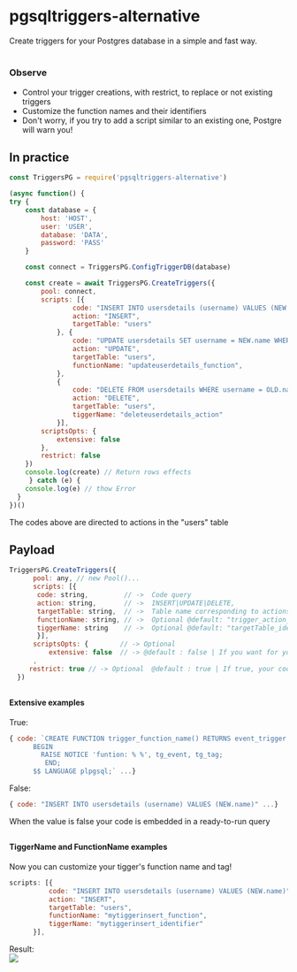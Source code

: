 # pgsqltriggers-alternative
Create triggers for your Postgres database in a simple and fast way.

# <h3>Observe</h3>
* Control your trigger creations, with restrict, to replace or not existing triggers
* Customize the function names and their identifiers
* Don't worry, if you try to add a script similar to an existing one, Postgre will warn you!


## In practice

```javascript
const TriggersPG = require('pgsqltriggers-alternative')

(async function() {
try {
    const database = {
        host: 'HOST',
        user: 'USER',
        database: 'DATA',
        password: 'PASS'
    }

    const connect = TriggersPG.ConfigTriggerDB(database)

    const create = await TriggersPG.CreateTriggers({
        pool: connect,
        scripts: [{
                code: "INSERT INTO usersdetails (username) VALUES (NEW.name)",
                action: "INSERT",
                targetTable: "users"
            }, {
                code: "UPDATE usersdetails SET username = NEW.name WHERE username = OLD.name",
                action: "UPDATE",
                targetTable: "users",
                functionName: "updateuserdetails_function",
            },
            {
                code: "DELETE FROM usersdetails WHERE username = OLD.name",
                action: "DELETE",
                targetTable: "users",
                tiggerName: "deleteuserdetails_action"
            }],
        scriptsOpts: {
            extensive: false
        },
        restrict: false
    })
    console.log(create) // Return rows effects
     } catch (e) {
    console.log(e) // thow Error
  }
})()

```

The codes above are directed to actions in the "users" table

## Payload


```javascript
TriggersPG.CreateTriggers({
      pool: any, // new Pool()...
      scripts: [{
       code: string,         // ->  Code query
       action: string,       // ->  INSERT|UPDATE|DELETE,
       targetTable: string,  // ->  Table name corresponding to actions,
       functionName: string, // ->  Optional @default: "trigger_action_targetTable"
       tiggerName: string    // ->  Optional @default: "targetTable_identifytg_action"
       }],
      scriptsOpts: {        // -> Optional
          extensive: false  // -> @default : false | If you want for your own complete query, put it as true
      ,
     restrict: true // -> Optional  @default : true | If true, your code cannot replace existing functions or triggers.
  })
```

## <h4>Extensive examples</h4>
<span>True:</span>
```javascript
{ code: `CREATE FUNCTION trigger_function_name() RETURNS event_trigger AS $$
      BEGIN
        RAISE NOTICE 'funtion: % %', tg_event, tg_tag;
         END;
      $$ LANGUAGE plpgsql;` ...}
```
<span>False:</span>
```javascript
{ code: "INSERT INTO usersdetails (username) VALUES (NEW.name)" ...}
```
When the value is false your code is embedded in a ready-to-run query

## <h4>TiggerName and FunctionName examples</h4>
Now you can customize your tigger's function name and tag!
```javascript
scripts: [{
          code: "INSERT INTO usersdetails (username) VALUES (NEW.name)",
          action: "INSERT",
          targetTable: "users",
          functionName: "mytiggerinsert_function",
          tiggerName: "mytiggerinsert_identifier"
      }],
```
Result: </br>
<img src="https://i.ibb.co/qR07m18/Example.jpg">
